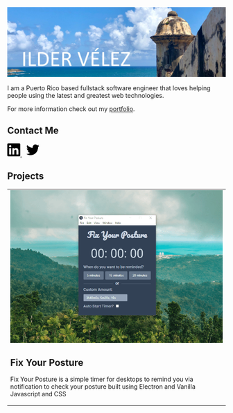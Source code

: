 <a href="https://ildervelez.netlify.app/">
  <img src="images/banner.jpg" alt="Github Profile Banner - Ilder Velez">
</a>

I am a Puerto Rico based fullstack software engineer that loves helping people using the latest and greatest web technologies.

For more information check out my [portfolio](https://ildervelez.netlify.app/).

## Contact Me

<section>
  <a href="https://www.linkedin.com/in/ilder-velez/">
    <img src="images/linkedin.svg" alt="LinkedIn" width="30" style="color: #6C63FF;">
  </a>
  <a href="https://twitter.com/velezilder">
    <img src="images/twitter.svg" alt="Twitter" width="30" style="margin-left: 10px;">
  </a>
</section>

## Projects

<table style="border: none;">
  <tr>
    <td style="border: none;">
      <img src="images/fix-your-posture.gif" alt="fix your posture preview">
      <h2>Fix Your Posture</h2>
      <p>Fix Your Posture is a simple timer for desktops to remind you via notification to check your posture built using Electron and Vanilla Javascript and CSS</p>
    </td>
  </tr>
</table>
